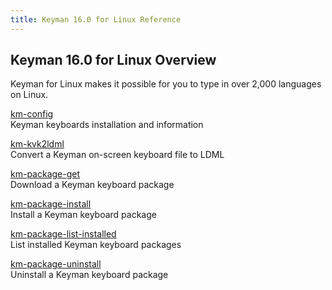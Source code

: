 ```yaml
---
title: Keyman 16.0 for Linux Reference
---
```


## Keyman 16.0 for Linux Overview

Keyman for Linux makes it possible for you to type in over 2,000 languages on Linux.

[km-config](km-config) <br>
Keyman keyboards installation and information

[km-kvk2ldml](km-kvk2ldml) <br>
Convert a Keyman on-screen keyboard file to LDML

[km-package-get](km-package-get) <br>
Download a Keyman keyboard package

[km-package-install](km-package-install) <br>
Install a Keyman keyboard package

[km-package-list-installed](km-package-list-installed) <br>
List installed Keyman keyboard packages

[km-package-uninstall](km-package-uninstall) <br>
Uninstall a Keyman keyboard package
